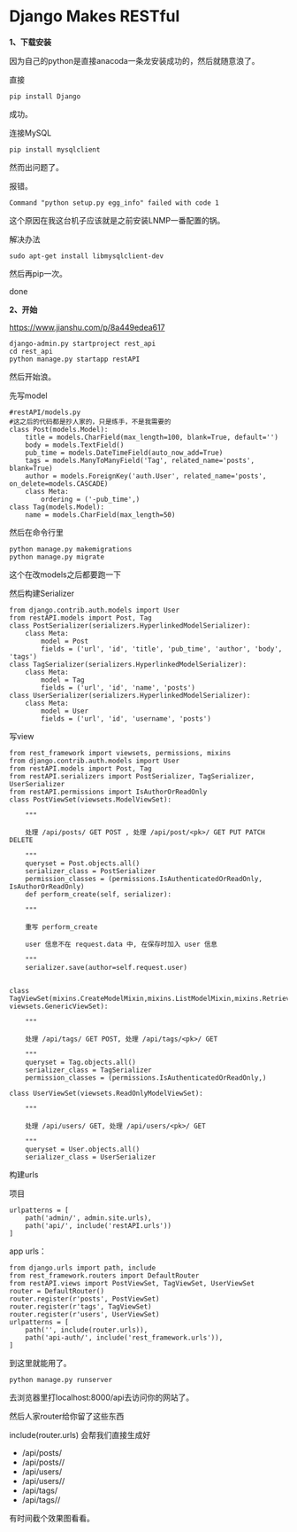 # Django Makes RESTful 

**1、下载安装**

因为自己的python是直接anacoda一条龙安装成功的，然后就随意浪了。

直接

```
pip install Django
```

成功。

连接MySQL

```
pip install mysqlclient
```

然而出问题了。

报错。

```
Command "python setup.py egg_info" failed with code 1
```

这个原因在我这台机子应该就是之前安装LNMP一番配置的锅。

解决办法

```
sudo apt-get install libmysqlclient-dev
```

然后再pip一次。

done

**2、开始**

https://www.jianshu.com/p/8a449edea617

```
django-admin.py startproject rest_api
cd rest_api
python manage.py startapp restAPI
```

然后开始浪。

先写model

```
#restAPI/models.py
#这之后的代码都是抄人家的，只是练手，不是我需要的
class Post(models.Model):
    title = models.CharField(max_length=100, blank=True, default='')
    body = models.TextField()
    pub_time = models.DateTimeField(auto_now_add=True)
    tags = models.ManyToManyField('Tag', related_name='posts', blank=True)
    author = models.ForeignKey('auth.User', related_name='posts', on_delete=models.CASCADE)
    class Meta:
        ordering = ('-pub_time',)
class Tag(models.Model):
    name = models.CharField(max_length=50)
```

然后在命令行里

```
python manage.py makemigrations
python manage.py migrate
```

这个在改models之后都要跑一下

然后构建Serializer

```
from django.contrib.auth.models import User
from restAPI.models import Post, Tag 
class PostSerializer(serializers.HyperlinkedModelSerializer): 
	class Meta: 
		model = Post 
		fields = ('url', 'id', 'title', 'pub_time', 'author', 'body', 'tags') 
class TagSerializer(serializers.HyperlinkedModelSerializer): 
	class Meta: 
		model = Tag 
		fields = ('url', 'id', 'name', 'posts') 
class UserSerializer(serializers.HyperlinkedModelSerializer): 
	class Meta: 
		model = User 
		fields = ('url', 'id', 'username', 'posts')
```

写view

```
from rest_framework import viewsets, permissions, mixins
from django.contrib.auth.models import User
from restAPI.models import Post, Tag
from restAPI.serializers import PostSerializer, TagSerializer, UserSerializer
from restAPI.permissions import IsAuthorOrReadOnly
class PostViewSet(viewsets.ModelViewSet):

    """

    处理 /api/posts/ GET POST , 处理 /api/post/<pk>/ GET PUT PATCH DELETE

    """
    queryset = Post.objects.all()
    serializer_class = PostSerializer
    permission_classes = (permissions.IsAuthenticatedOrReadOnly, IsAuthorOrReadOnly)
    def perform_create(self, serializer):

    """

    重写 perform_create

    user 信息不在 request.data 中, 在保存时加入 user 信息

    """
    serializer.save(author=self.request.user)
    

class TagViewSet(mixins.CreateModelMixin,mixins.ListModelMixin,mixins.RetrieveModelMixin, viewsets.GenericViewSet):

    """

    处理 /api/tags/ GET POST, 处理 /api/tags/<pk>/ GET

    """
	queryset = Tag.objects.all()
    serializer_class = TagSerializer
    permission_classes = (permissions.IsAuthenticatedOrReadOnly,)

class UserViewSet(viewsets.ReadOnlyModelViewSet):

    """

    处理 /api/users/ GET, 处理 /api/users/<pk>/ GET

    """
    queryset = User.objects.all()
    serializer_class = UserSerializer
```

构建urls

项目

```
urlpatterns = [
    path('admin/', admin.site.urls),
    path('api/', include('restAPI.urls'))
]
```

app urls：

```
from django.urls import path, include
from rest_framework.routers import DefaultRouter
from restAPI.views import PostViewSet, TagViewSet, UserViewSet
router = DefaultRouter()
router.register(r'posts', PostViewSet)
router.register(r'tags', TagViewSet)
router.register(r'users', UserViewSet)
urlpatterns = [
    path('', include(router.urls)),
    path('api-auth/', include('rest_framework.urls')),
]
```

到这里就能用了。

```
python manage.py runserver
```

去浏览器里打localhost:8000/api去访问你的网站了。

然后人家router给你留了这些东西

include(router.urls) 会帮我们直接生成好

- /api/posts/
- /api/posts/<pk>/
- /api/users/
- /api/users/<pk>/
- /api/tags/
- /api/tags/<pk>/

有时间截个效果图看看。